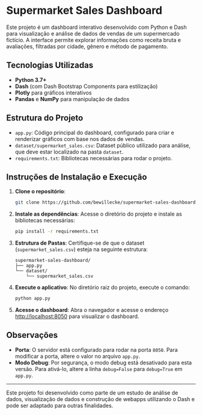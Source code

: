 # Supermarket Sales Dashboard

Este projeto é um dashboard interativo desenvolvido com Python e Dash para visualização e análise de dados de vendas de um supermercado fictício. A interface permite explorar informações como receita bruta e avaliações, filtradas por cidade, gênero e método de pagamento.

## Tecnologias Utilizadas

- **Python 3.7+**
- **Dash** (com Dash Bootstrap Components para estilização)
- **Plotly** para gráficos interativos
- **Pandas** e **NumPy** para manipulação de dados

## Estrutura do Projeto

- `app.py`: Código principal do dashboard, configurado para criar e renderizar gráficos com base nos dados de vendas.
- `dataset/supermarket_sales.csv`: Dataset público utilizado para análise, que deve estar localizado na pasta `dataset`.
- `requirements.txt`: Bibliotecas necessárias para rodar o projeto.

## Instruções de Instalação e Execução

1. **Clone o repositório**:
    ```bash
    git clone https://github.com/bewillecke/supermarket-sales-dashboard.git
    ```
2. **Instale as dependências**:
    Acesse o diretório do projeto e instale as bibliotecas necessárias:
    ```bash
    pip install -r requirements.txt
    ```
3. **Estrutura de Pastas**:
    Certifique-se de que o dataset (`supermarket_sales.csv`) esteja na seguinte estrutura:
    ```
    supermarket-sales-dashboard/
    ├── app.py
    └── dataset/
        └── supermarket_sales.csv
    ```
4. **Execute o aplicativo**:
    No diretório raiz do projeto, execute o comando:
    ```bash
    python app.py
    ```
5. **Acesse o dashboard**:
    Abra o navegador e acesse o endereço [http://localhost:8050](http://localhost:8050) para visualizar o dashboard.

## Observações

- **Porta**: O servidor está configurado para rodar na porta `8050`. Para modificar a porta, altere o valor no arquivo `app.py`.
- **Modo Debug**: Por segurança, o modo debug está desativado para esta versão. Para ativá-lo, altere a linha `debug=False` para `debug=True` em `app.py`.

---

Este projeto foi desenvolvido como parte de um estudo de análise de dados, visualização de dados e construção de webapps utilizando o Dash e pode ser adaptado para outras finalidades.
